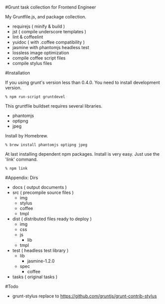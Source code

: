 #Grunt task collection for Frontend Engineer

My Gruntfile.js, and package collection.

+  requirejs ( minify & build )
+  jst ( compile underscore templates )
+  lint & coffeelint
+  yuidoc ( with .coffee compatibility )
+  jasmine with phantomjs headless test
+  lossless image optimization
+  compile coffee script files
+  compile stylus files

#Installation

If you using grunt's version less than 0.4.0. You need to install development version.

    % npm run-script gruntdevel

This gruntfile buildset requires several libraries.

+  phantomjs
+  optipng
+  jpeg

Install by Homebrew.

    % brew install phantomjs optipng jpeg

At last installing dependent npm packages. Install is very easy. Just use the 'link' command.

    % npm link

#Appendix: Dirs

+ docs ( output documents )
+ src ( precompile source files )
    + img
    + stylus
    + coffee
    + tmpl
+ dist ( distributed files ready to deploy )
    + img
    + css
    + js
        + lib
    + tmpl
+ test ( headless test library )
    + lib
        + jasmine-1.2.0
    + spec
        + coffee
+ tasks ( original tasks )

#Todo

+  grunt-stylus replace to https://github.com/gruntjs/grunt-contrib-stylus